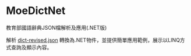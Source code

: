 MoeDictNet
==========

教育部國語辭典JSON檔解析及應用(.NET版)

解析 [dict-revised.json](https://github.com/g0v/moedict-data) 轉換為.NET物件，並提供簡單應用範例，展示以LINQ方式查詢及顯示內容。

